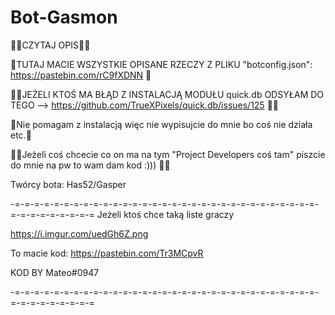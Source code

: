 # Bot-Gasmon

🔻🔻CZYTAJ OPIS🔻🔻

🔸TUTAJ MACIE WSZYSTKIE OPISANE RZECZY Z PLIKU "botconfig.json": https://pastebin.com/rC9fXDNN 🔸

🛑🛑JEŻELI KTOŚ MA BŁĄD Z INSTALACJĄ MODUŁU quick.db ODSYŁAM DO TEGO --> https://github.com/TrueXPixels/quick.db/issues/125 🛑🛑

🔸Nie pomagam z instalacją więc nie wypisujcie do mnie bo coś nie działa etc.🔸

🛑🛑Jeżeli coś chcecie co on ma na tym "Project Developers coś tam" piszcie do mnie na pw to wam dam kod :))) 🛑🛑

Twórcy bota:
Has52/Gasper


-=-=-=-=-=-=-=-=-=-=-=-=-=-=-=-=-=-=-=-=-=-=-=-=-=-=-=-=-=-=-=-=-=-=-=-=-=-=-=-=
Jeżeli ktoś chce taką liste graczy 

https://i.imgur.com/uedGh6Z.png

To macie kod: https://pastebin.com/Tr3MCpvR

KOD BY Mateo#0947

-=-=-=-=-=-=-=-=-=-=-=-=-=-=-=-=-=-=-=-=-=-=-=-=-=-=-=-=-=-=-=-=-=-=-=-=-=-=-=-=
